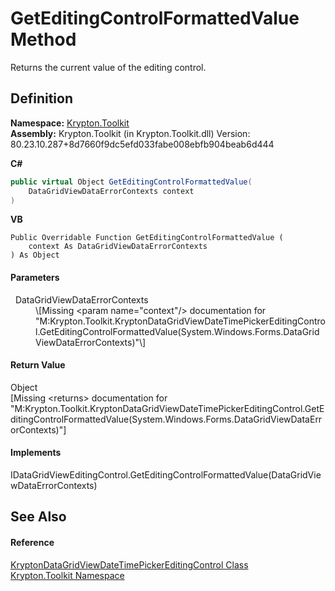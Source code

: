 # GetEditingControlFormattedValue Method


Returns the current value of the editing control.



## Definition
**Namespace:** <a href="79d2eac2-21f4-54ff-7552-b20c33c30600.md">Krypton.Toolkit</a>  
**Assembly:** Krypton.Toolkit (in Krypton.Toolkit.dll) Version: 80.23.10.287+8d7660f9dc5efd033fabe008ebfb904beab6d444

**C#**
``` C#
public virtual Object GetEditingControlFormattedValue(
	DataGridViewDataErrorContexts context
)
```
**VB**
``` VB
Public Overridable Function GetEditingControlFormattedValue ( 
	context As DataGridViewDataErrorContexts
) As Object
```



#### Parameters
<dl><dt>  DataGridViewDataErrorContexts</dt><dd>\[Missing &lt;param name="context"/&gt; documentation for "M:Krypton.Toolkit.KryptonDataGridViewDateTimePickerEditingControl.GetEditingControlFormattedValue(System.Windows.Forms.DataGridViewDataErrorContexts)"\]</dd></dl>

#### Return Value
Object  
\[Missing &lt;returns&gt; documentation for "M:Krypton.Toolkit.KryptonDataGridViewDateTimePickerEditingControl.GetEditingControlFormattedValue(System.Windows.Forms.DataGridViewDataErrorContexts)"\]

#### Implements
IDataGridViewEditingControl.GetEditingControlFormattedValue(DataGridViewDataErrorContexts)  


## See Also


#### Reference
<a href="4180fc80-2554-2db5-0843-cefdbb7715a5.md">KryptonDataGridViewDateTimePickerEditingControl Class</a>  
<a href="79d2eac2-21f4-54ff-7552-b20c33c30600.md">Krypton.Toolkit Namespace</a>  
